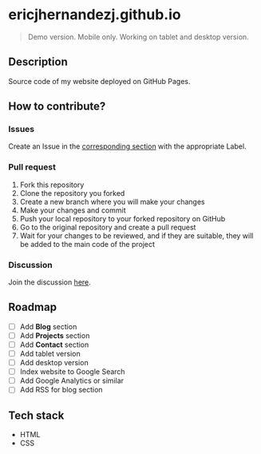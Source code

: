 # ericjhernandezj.github.io

> Demo version. Mobile only. Working on tablet and desktop version.

## Description

Source code of my website deployed on GitHub Pages.

## How to contribute?

### Issues

Create an Issue in the [corresponding section](https://github.com/ericjhernandezj/ericjhernandezj.github.io/issues) with the appropriate Label.

### Pull request

1. Fork this repository
2. Clone the repository you forked
3. Create a new branch where you will make your changes
4. Make your changes and commit
5. Push your local repository to your forked repository on GitHub
6. Go to the original repository and create a pull request
7. Wait for your changes to be reviewed, and if they are suitable, they will be added to the main code of the project

### Discussion

Join the discussion [here](https://github.com/ericjhernandezj/ericjhernandezj.github.io/discussions).

## Roadmap

- [ ] Add __Blog__ section
- [ ] Add __Projects__ section
- [ ] Add __Contact__ section
- [ ] Add tablet version
- [ ] Add desktop version
- [ ] Index website to Google Search
- [ ] Add Google Analytics or similar
- [ ] Add RSS for blog section

## Tech stack

- HTML
- CSS
